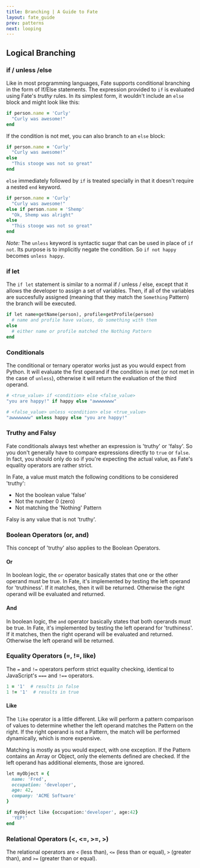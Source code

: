 ```yaml
---
title: Branching | A Guide to Fate
layout: fate_guide
prev: patterns
next: looping
---
```

## Logical Branching

### if / unless /else
Like in most programming languages, Fate supports conditional branching in the form of If/Else statements.  The expression provided to `if` is evaluated using Fate's *truthy* rules.  In its simplest form, it wouldn't include an `else` block and might look like this:

```ruby
if person.name = 'Curly'
  "Curly was awesome!"
end
```

If the condition is not met, you can also branch to an `else` block:

```ruby
if person.name = 'Curly'
  "Curly was awesome!"
else
  "This stooge was not so great"
end
```

`else` immediately followed by `if` is treated specially in that it doesn't require a nested `end` keyword.

```ruby
if person.name = 'Curly'
  "Curly was awesome!"
else if person.name = 'Shemp'
  "Ok, Shemp was alright"
else
  "This stooge was not so great"
end
```

*Note:* The `unless` keyword is syntactic sugar that can be used in place of `if not`.  Its purpose is to implicitly negate the condition.  So `if not happy` becomes `unless happy`.

### if let
The `if let` statement is similar to a normal if / unless / else, except that it allows the developer to assign a set of variables.  Then, if all of the variables are succesfully assigned (meaning that they match the `Something` Pattern) the branch will be executed.

```ruby
if let name=getName(person), profile=getProfile(person)
  # name and profile have values, do something with them
else
  # either name or profile matched the Nothing Pattern
end
```

### Conditionals
The conditional or ternary operator works just as you would expect from Python.  It will evaluate the first operand if the condition is met (or not met in the case of `unless`), otherwise it will return the evaluation of the third operand.

```ruby
# <true_value> if <condition> else <false_value>
"you are happy!" if happy else "awwwwwww"

# <false_value> unless <condition> else <true_value>
"awwwwwww" unless happy else "you are happy!"
```

### Truthy and Falsy
Fate conditionals always test whether an expression is 'truthy' or 'falsy'.  So you don't generally have to compare expressions directly to `true` or `false`.  In fact, you should only do so if you're expecting the actual value, as Fate's equality operators are rather strict.

In Fate, a value must match the following conditions to be considered 'truthy':

  * Not the boolean value 'false'
  * Not the number 0 (zero)
  * Not matching the 'Nothing' Pattern

Falsy is any value that is not 'truthy'.

### Boolean Operators (or, and)
This concept of 'truthy' also applies to the Boolean Operators.

#### Or
In boolean logic, the `or` operator basically states that one or the other operand must be true.  In Fate, it's implemented by testing the left operand for 'truthiness'.  If it matches, then it will be returned.  Otherwise the right operand will be evaluated and returned.

#### And
In boolean logic, the `and` operator basically states that both operands must be true.  In Fate, it's implemented by testing the left operand for 'truthiness'.  If it matches, then the right operand will be evaluated and returned.  Otherwise the left operand will be returned.

### Equality Operators (=, !=, like)
The `=` and `!=` operators perform strict equality checking, identical to JavaScript's `===` and `!==` operators.

```ruby
1 = '1'  # results in false
1 != '1'  # results in true
```

#### Like
The `like` operator is a little different.  Like will perform a pattern comparison of values to determine whether the left operand matches the Pattern on the right.  If the right operand is not a Pattern, the match will be performed dynamically, which is more expensive.

Matching is mostly as you would expect, with one exception.  If the Pattern contains an Array or Object, only the elements defined are checked.  If the left operand has additional elements, those are ignored.

```ruby
let myObject = {
  name: 'Fred',
  occupation: 'developer',
  age: 42,
  company: 'ACME Software'
}

if myObject like {occupation:'developer', age:42}
  'YEP!'
end
```

### Relational Operators (<, <=, >=, >)
The relational operators are `<` (less than), `<=` (less than or equal), `>` (greater than), and `>=` (greater than or equal).
